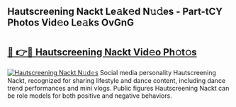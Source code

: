 ## Hautscreening Nackt Le𝚊k𝚎d N𝚞𝚍es - Part-tCY Photos Vid𝚎o Le𝚊ks OvGnG

# <h2><a href="http://fb5q9y3.evod.top/?m=Hautscreening+Nackt">🔗 👉🔴 Hautscreening Nackt Vid𝚎o Ph𝚘t𝚘s</a></h2>

[![Hautscreening Nackt N𝚞d𝚎s](https://i.imgur.com/8V9OHl7.gif)](http://fb5q9y3.evod.top/?m=Hautscreening+Nackt)
Social media personality Hautscreening Nackt, recognized for sharing lifestyle and dance content, including dance trend performances and mini vlogs. Public figures Hautscreening Nackt can be role models for both positive and negative behaviors. 
